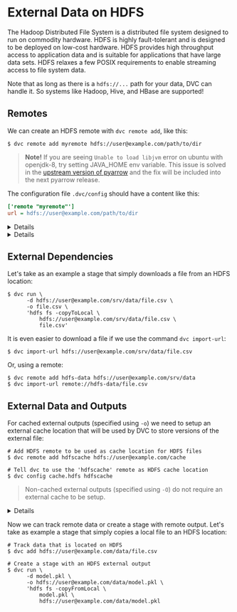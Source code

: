 # External Data on HDFS

The Hadoop Distributed File System is a distributed file system designed to run
on commodity hardware. HDFS is highly fault-tolerant and is designed to be
deployed on low-cost hardware. HDFS provides high throughput access to
application data and is suitable for applications that have large data sets.
HDFS relaxes a few POSIX requirements to enable streaming access to file system
data.

Note that as long as there is a `hdfs://...` path for your data, DVC can handle
it. So systems like Hadoop, Hive, and HBase are supported!

## Remotes

We can create an HDFS remote with `dvc remote add`, like this:

```dvc
$ dvc remote add myremote hdfs://user@example.com/path/to/dir
```

> **Note!** If you are seeing `Unable to load libjvm` error on ubuntu with
> openjdk-8, try setting JAVA_HOME env variable. This issue is solved in the
> [upstream version of pyarrow](https://github.com/apache/arrow/pull/4907) and
> the fix will be included into the next pyarrow release.

The configuration file `.dvc/config` should have a content like this:

```ini
['remote "myremote"']
url = hdfs://user@example.com/path/to/dir
```

<details>

### Use HDFS as a DVC Storage

To use HDFS as a DVC storage we should create a _default_ remote with the option
`-d, --default`, like this:

```dvc
$ dvc remote add --default \
      storage hdfs://user@example.com/path/to/dir
```

The configuration file `.dvc/config` should have a content like this:

```ini
['remote "storage"']
url = hdfs://user@example.com/path/to/dir
[core]
remote = storage
```

</details>

<details>

### Details: HDFS available options

- `user` - username to use to access a remote.

  ```dvc
  $ dvc remote modify myremote user myuser
  ```

</details>

## External Dependencies

Let's take as an example a stage that simply downloads a file from an HDFS
location:

```dvc
$ dvc run \
      -d hdfs://user@example.com/srv/data/file.csv \
      -o file.csv \
      'hdfs fs -copyToLocal \
          hdfs://user@example.com/srv/data/file.csv \
          file.csv'
```

It is even easier to download a file if we use the command `dvc import-url`:

```dvc
$ dvc import-url hdfs://user@example.com/srv/data/file.csv
```

Or, using a remote:

```dvc
$ dvc remote add hdfs-data hdfs://user@example.com/srv/data
$ dvc import-url remote://hdfs-data/file.csv
```

## External Data and Outputs

For cached external outputs (specified using `-o`) we need to setup an external
cache location that will be used by DVC to store versions of the external file:

```dvc
# Add HDFS remote to be used as cache location for HDFS files
$ dvc remote add hdfscache hdfs://user@example.com/cache

# Tell dvc to use the 'hdfscache' remote as HDFS cache location
$ dvc config cache.hdfs hdfscache
```

> Non-cached external outputs (specified using `-O`) do not require an external
> cache to be setup.

<details>

### Warning: Don't use the same location for the external cache and for the DVC storage

When you setup an external cache for your external outputs, avoid using the same
location that you are using for the DVC storage (which is accessed by
`dvc push`, `dvc pull`, `dvc fetch`), because it may cause possible checksum
overlaps. Checksum for some data file on an external storage can potentially
collide with checksum generated locally for a different file, with a different
content.

```dvc
# Add a DVC storage
$ dvc remote add --default \
      storage hdfs://user@example.com/dvc-storage
```

</details>

Now we can track remote data or create a stage with remote output. Let's take as
example a stage that simply copies a local file to an HDFS location:

```dvc
# Track data that is located on HDFS
$ dvc add hdfs://user@example.com/data/file.csv

# Create a stage with an HDFS external output
$ dvc run \
      -d model.pkl \
      -o hdfs://user@example.com/data/model.pkl \
      'hdfs fs -copyFromLocal \
          model.pkl \
          hdfs://user@example.com/data/model.pkl
```
